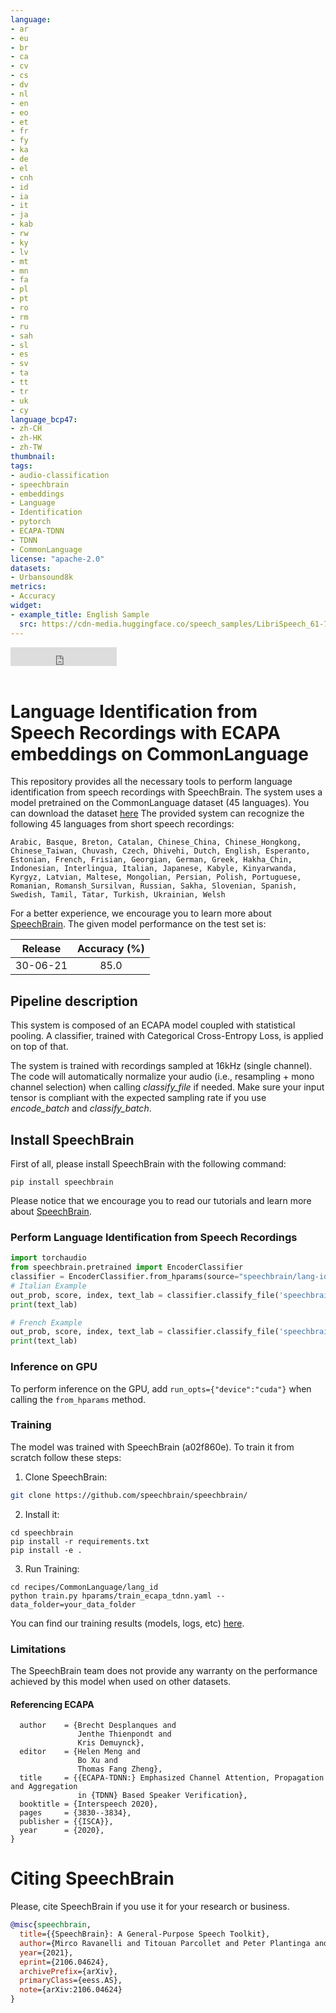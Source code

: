 ```yaml
---
language:
- ar
- eu
- br
- ca
- cv
- cs
- dv
- nl
- en
- eo
- et
- fr
- fy
- ka
- de
- el
- cnh
- id
- ia
- it
- ja
- kab
- rw
- ky
- lv
- mt
- mn
- fa
- pl
- pt
- ro
- rm
- ru
- sah
- sl
- es
- sv
- ta
- tt
- tr
- uk
- cy
language_bcp47:
- zh-CH
- zh-HK
- zh-TW
thumbnail:
tags:
- audio-classification
- speechbrain
- embeddings
- Language
- Identification
- pytorch
- ECAPA-TDNN
- TDNN
- CommonLanguage
license: "apache-2.0"
datasets:
- Urbansound8k
metrics:
- Accuracy
widget:
- example_title: English Sample
  src: https://cdn-media.huggingface.co/speech_samples/LibriSpeech_61-70968-0000.flac
---
```



<iframe src="https://ghbtns.com/github-btn.html?user=speechbrain&repo=speechbrain&type=star&count=true&size=large&v=2" frameborder="0" scrolling="0" width="170" height="30" title="GitHub"></iframe>
<br/><br/>

# Language Identification from Speech Recordings with ECAPA embeddings on CommonLanguage

This repository provides all the necessary tools to perform language identification from speech recordings with SpeechBrain.
The system uses a model pretrained on the CommonLanguage dataset (45 languages).
You can download the dataset [here](https://zenodo.org/record/5036977#.YNzDbXVKg5k)
The provided system can recognize the following 45 languages from short speech recordings:

```
Arabic, Basque, Breton, Catalan, Chinese_China, Chinese_Hongkong, Chinese_Taiwan, Chuvash, Czech, Dhivehi, Dutch, English, Esperanto, Estonian, French, Frisian, Georgian, German, Greek, Hakha_Chin, Indonesian, Interlingua, Italian, Japanese, Kabyle, Kinyarwanda, Kyrgyz, Latvian, Maltese, Mongolian, Persian, Polish, Portuguese, Romanian, Romansh_Sursilvan, Russian, Sakha, Slovenian, Spanish, Swedish, Tamil, Tatar, Turkish, Ukrainian, Welsh
```

For a better experience, we encourage you to learn more about
[SpeechBrain](https://speechbrain.github.io). The given model performance on the test set is:

| Release | Accuracy (%)
|:-------------:|:--------------:|
| 30-06-21 | 85.0 | 


## Pipeline description
This system is composed of an ECAPA model coupled with statistical pooling. A classifier, trained with Categorical Cross-Entropy Loss, is applied on top of that.

The system is trained with recordings sampled at 16kHz (single channel).
The code will automatically normalize your audio (i.e., resampling + mono channel selection) when calling *classify_file* if needed. Make sure your input tensor is compliant with the expected sampling rate if you use *encode_batch* and *classify_batch*.

## Install SpeechBrain

First of all, please install SpeechBrain with the following command:

```
pip install speechbrain
```

Please notice that we encourage you to read our tutorials and learn more about
[SpeechBrain](https://speechbrain.github.io).

### Perform Language  Identification from Speech Recordings

```python
import torchaudio
from speechbrain.pretrained import EncoderClassifier
classifier = EncoderClassifier.from_hparams(source="speechbrain/lang-id-commonlanguage_ecapa", savedir="pretrained_models/lang-id-commonlanguage_ecapa")
# Italian Example
out_prob, score, index, text_lab = classifier.classify_file('speechbrain/lang-id-commonlanguage_ecapa/example-it.wav')
print(text_lab)

# French Example
out_prob, score, index, text_lab = classifier.classify_file('speechbrain/lang-id-commonlanguage_ecapa/example-fr.wav')
print(text_lab)
```

### Inference on GPU
To perform inference on the GPU, add  `run_opts={"device":"cuda"}`  when calling the `from_hparams` method.

### Training
The model was trained with SpeechBrain (a02f860e).
To train it from scratch follow these steps:
1. Clone SpeechBrain:
```bash
git clone https://github.com/speechbrain/speechbrain/
```
2. Install it:
```
cd speechbrain
pip install -r requirements.txt
pip install -e .
```

3. Run Training:
```
cd recipes/CommonLanguage/lang_id
python train.py hparams/train_ecapa_tdnn.yaml --data_folder=your_data_folder
```

You can find our training results (models, logs, etc) [here](https://drive.google.com/drive/folders/1sD2u0MhSmJlx_3RRgwsYzevX81RM8-WE?usp=sharing).

### Limitations
The SpeechBrain team does not provide any warranty on the performance achieved by this model when used on other datasets.

#### Referencing ECAPA
```@inproceedings{DBLP:conf/interspeech/DesplanquesTD20,
  author    = {Brecht Desplanques and
               Jenthe Thienpondt and
               Kris Demuynck},
  editor    = {Helen Meng and
               Bo Xu and
               Thomas Fang Zheng},
  title     = {{ECAPA-TDNN:} Emphasized Channel Attention, Propagation and Aggregation
               in {TDNN} Based Speaker Verification},
  booktitle = {Interspeech 2020},
  pages     = {3830--3834},
  publisher = {{ISCA}},
  year      = {2020},
}
```


# **Citing SpeechBrain**
Please, cite SpeechBrain if you use it for your research or business.


```bibtex
@misc{speechbrain,
  title={{SpeechBrain}: A General-Purpose Speech Toolkit},
  author={Mirco Ravanelli and Titouan Parcollet and Peter Plantinga and Aku Rouhe and Samuele Cornell and Loren Lugosch and Cem Subakan and Nauman Dawalatabad and Abdelwahab Heba and Jianyuan Zhong and Ju-Chieh Chou and Sung-Lin Yeh and Szu-Wei Fu and Chien-Feng Liao and Elena Rastorgueva and François Grondin and William Aris and Hwidong Na and Yan Gao and Renato De Mori and Yoshua Bengio},
  year={2021},
  eprint={2106.04624},
  archivePrefix={arXiv},
  primaryClass={eess.AS},
  note={arXiv:2106.04624}
}
```
